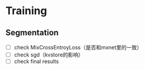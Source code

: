 # Training

## Segmentation

- [ ] check MixCrossEntroyLoss（是否和mxnet里的一致）
- [ ] check sgd（kvstore的影响）
- [ ] check final results